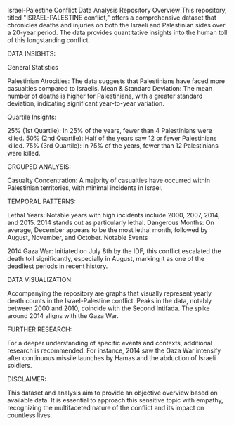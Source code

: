 Israel-Palestine Conflict Data Analysis Repository
Overview
This repository, titled "ISRAEL-PALESTINE conflict," offers a comprehensive dataset that chronicles deaths and injuries on both the Israeli and Palestinian sides over a 20-year period. The data provides quantitative insights into the human toll of this longstanding conflict.

DATA INSIGHTS:

General Statistics

Palestinian Atrocities: The data suggests that Palestinians have faced more casualties compared to Israelis.
Mean & Standard Deviation: The mean number of deaths is higher for Palestinians, with a greater standard deviation, indicating significant year-to-year variation.

Quartile Insights:

25% (1st Quartile): In 25% of the years, fewer than 4 Palestinians were killed.
50% (2nd Quartile): Half of the years saw 12 or fewer Palestinians killed.
75% (3rd Quartile): In 75% of the years, fewer than 12 Palestinians were killed.

GROUPED ANALYSIS:

Casualty Concentration: A majority of casualties have occurred within Palestinian territories, with minimal incidents in Israel.

TEMPORAL PATTERNS:

Lethal Years: Notable years with high incidents include 2000, 2007, 2014, and 2015. 2014 stands out as particularly lethal.
Dangerous Months: On average, December appears to be the most lethal month, followed by August, November, and October.
Notable Events

2014 Gaza War: Initiated on July 8th by the IDF, this conflict escalated the death toll significantly, especially in August, marking it as one of the deadliest periods in recent history.

DATA VISUALIZATION:

Accompanying the repository are graphs that visually represent yearly death counts in the Israel-Palestine conflict. Peaks in the data, notably between 2000 and 2010, coincide with the Second Intifada. The spike around 2014 aligns with the Gaza War.

FURTHER RESEARCH:

For a deeper understanding of specific events and contexts, additional research is recommended. For instance, 2014 saw the Gaza War intensify after continuous missile launches by Hamas and the abduction of Israeli soldiers.

DISCLAIMER:

This dataset and analysis aim to provide an objective overview based on available data. It is essential to approach this sensitive topic with empathy, recognizing the multifaceted nature of the conflict and its impact on countless lives.


